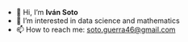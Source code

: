 - 👋 Hi, I’m **Iván Soto**
- 👀 I’m interested in data science and mathematics
- 📫 How to reach me: soto.guerra46@gmail.com

<!---
ivs-math/ivs-math is a ✨ special ✨ repository because its `README.md` (this file) appears on your GitHub profile.
You can click the Preview link to take a look at your changes.
--->
